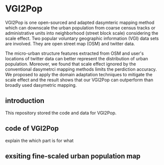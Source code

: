 # VGI2Pop
VGI2Pop is one open-sourced and adapted dasymteric mapping method which can downscale the urban population from coarse census tracks or administrative units into neighborhood (street block scale) considering the scale effect. Two popular voluntary geographic information (VGI) data sets are involved. They are open street map (OSM) and twitter data. 

The micro-urban structure features extracted from OSM and user's locations of twitter data can better represent the distribution of urban population. Moreover, we found that scale effect ignored by the conventional dasymetrci mapping methods limits the perdiction accuracy.
We proposed to apply the domain adaptation techniques to mitigate the scale effect and the result shows that our VGI2Pop can outperform than broadly used dasymetric mapping.

## introduction 

This repository stored the code and data for VGI2Pop.



## code of VGI2Pop

explain the which part is for what 

## exsiting fine-scaled urban population map




